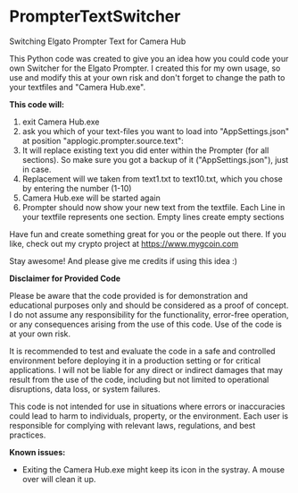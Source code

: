 # PrompterTextSwitcher
Switching Elgato Prompter Text for Camera Hub

This Python code was created to give you an idea how you could code your own Switcher
for the Elgato Prompter. I created this for my own usage, so use and modify this at
your own risk and don't forget to change the path to your textfiles and "Camera Hub.exe".

<b>This code will:</b>

1. exit Camera Hub.exe
2. ask you which of your text-files you want to load into "AppSettings.json"
   at position "applogic.prompter.source.text":
3. It will replace existing text you did enter within the Prompter (for all sections).
   So make sure you got a backup of it ("AppSettings.json"), just in case.
4. Replacement will we taken from text1.txt to text10.txt, which you chose by entering the number (1-10)
5. Camera Hub.exe will be started again
6. Prompter should now show your new text from the textfile.
   Each Line in your textfile represents one section. Empty lines create empty sections

Have fun and create something great for you or the people out there.
If you like, check out my crypto project at https://www.mygcoin.com

Stay awesome! And please give me credits if using this idea :)


<b>Disclaimer for Provided Code</b>

Please be aware that the code provided is for demonstration and educational purposes only and should be considered as a proof of concept. I do not assume any responsibility for the functionality, error-free operation, or any consequences arising from the use of this code. Use of the code is at your own risk.

It is recommended to test and evaluate the code in a safe and controlled environment before deploying it in a production setting or for critical applications. I will not be liable for any direct or indirect damages that may result from the use of the code, including but not limited to operational disruptions, data loss, or system failures.

This code is not intended for use in situations where errors or inaccuracies could lead to harm to individuals, property, or the environment. Each user is responsible for complying with relevant laws, regulations, and best practices.

<b>Known issues:</b>
- Exiting the Camera Hub.exe might keep its icon in the systray. A mouse over will clean it up.
